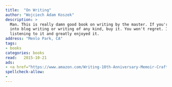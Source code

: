 ```yaml
---
title:  "On Writing"
author: "Wojciech Adam Koszek"
description: >
  Man. This is really damn good book on writing by the master. If you're
  into blog writing or writing of any kind, buy it. You won't regret. I kept
  listening to it and greatly enjoyed it.
address: "Menlo Park, CA"
tags:
- books
categories: books
read:	2015-10-21
ads:
- <a href="https://www.amazon.com/Writing-10th-Anniversary-Memoir-Craft/dp/1439156816/ref=as_li_ss_il?s=books&ie=UTF8&qid=1466061022&sr=1-3&keywords=On+Writing%3A+A+Memoir+of+the+Craft&linkCode=li2&tag=wkoszek08-20&linkId=92decb26ecb2e77c1230dba84f6f6b79" target="_blank"><img border="0" src="//ws-na.amazon-adsystem.com/widgets/q?_encoding=UTF8&ASIN=1439156816&Format=_SL160_&ID=AsinImage&MarketPlace=US&ServiceVersion=20070822&WS=1&tag=wkoszek08-20" ></a><img src="//ir-na.amazon-adsystem.com/e/ir?t=wkoszek08-20&l=li2&o=1&a=1439156816" width="1" height="1" border="0" alt="" style="border:none !important; margin:0px !important;" />
spellcheck-allow:
- 
---
```


